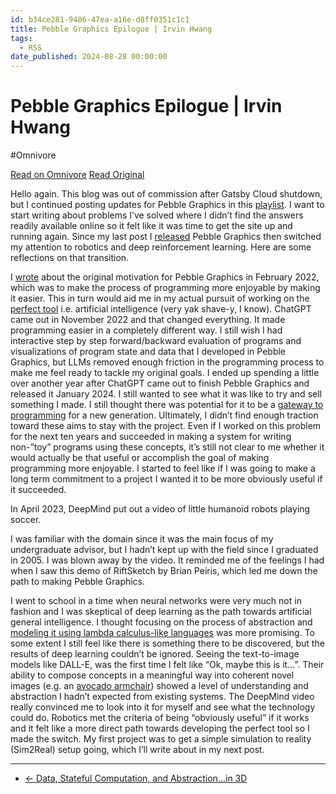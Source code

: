 ```yaml
---
id: b34ce281-9486-47ea-a16e-d8ff0351c1c1
title: Pebble Graphics Epilogue | Irvin Hwang
tags:
  - RSS
date_published: 2024-08-28 00:00:00
---
```


# Pebble Graphics Epilogue | Irvin Hwang
#Omnivore

[Read on Omnivore](https://omnivore.app/me/pebble-graphics-epilogue-irvin-hwang-1919b4f8954)
[Read Original](https://irvin.quest/epilogue/)



Hello again. This blog was out of commission after Gatsby Cloud shutdown, but I continued posting updates for Pebble Graphics in this [playlist](https:&#x2F;&#x2F;www.youtube.com&#x2F;playlist?list&#x3D;PLhmEEtPzG7mW4JrBUhwbo3al6HjaJsDp2). I want to start writing about problems I’ve solved where I didn’t find the answers readily available online so it felt like it was time to get the site up and running again. Since my last post I [released](https:&#x2F;&#x2F;www.meta.com&#x2F;experiences&#x2F;pebble-graphics&#x2F;7189958484358658&#x2F;) Pebble Graphics then switched my attention to robotics and deep reinforcement learning. Here are some reflections on that transition.

I [wrote](https:&#x2F;&#x2F;irvin.quest&#x2F;turtles-all-the-way&#x2F;) about the original motivation for Pebble Graphics in February 2022, which was to make the process of programming more enjoyable by making it easier. This in turn would aid me in my actual pursuit of working on the [perfect tool](https:&#x2F;&#x2F;irvin.quest&#x2F;perfect-tool&#x2F;) i.e. artificial intelligence (very yak shave-y, I know). ChatGPT came out in November 2022 and that changed everything. It made programming easier in a completely different way. I still wish I had interactive step by step forward&#x2F;backward evaluation of programs and visualizations of program state and data that I developed in Pebble Graphics, but LLMs removed enough friction in the programming process to make me feel ready to tackle my original goals. I ended up spending a little over another year after ChatGPT came out to finish Pebble Graphics and released it January 2024\. I still wanted to see what it was like to try and sell something I made. I still thought there was potential for it to be a [gateway to programming](https:&#x2F;&#x2F;irvin.quest&#x2F;started-from-the-bottom&#x2F;) for a new generation. Ultimately, I didn’t find enough traction toward these aims to stay with the project. Even if I worked on this problem for the next ten years and succeeded in making a system for writing non-”toy” programs using these concepts, it’s still not clear to me whether it would actually be that useful or accomplish the goal of making programming more enjoyable. I started to feel like if I was going to make a long term commitment to a project I wanted it to be more obviously useful if it succeeded.

In April 2023, DeepMind put out a video of little humanoid robots playing soccer.

I was familiar with the domain since it was the main focus of my undergraduate advisor, but I hadn’t kept up with the field since I graduated in 2005\. I was blown away by the video. It reminded me of the feelings I had when I saw this demo of RiftSketch by Brian Peiris, which led me down the path to making Pebble Graphics.

I went to school in a time when neural networks were very much not in fashion and I was skeptical of deep learning as the path towards artificial general intelligence. I thought focusing on the process of abstraction and [modeling it using lambda calculus-like languages](https:&#x2F;&#x2F;arxiv.org&#x2F;abs&#x2F;1110.5667) was more promising. To some extent I still feel like there is something there to be discovered, but the results of deep learning couldn’t be ignored. Seeing the text-to-image models like DALL-E, was the first time I felt like “Ok, maybe this is it…”. Their ability to compose concepts in a meaningful way into coherent novel images (e.g. an [avocado armchair](https:&#x2F;&#x2F;www.technologyreview.com&#x2F;2021&#x2F;01&#x2F;05&#x2F;1015754&#x2F;avocado-armchair-future-ai-openai-deep-learning-nlp-gpt3-computer-vision-common-sense&#x2F;%5D)) showed a level of understanding and abstraction I hadn’t expected from existing systems. The DeepMind video really convinced me to look into it for myself and see what the technology could do. Robotics met the criteria of being “obviously useful” if it works and it felt like a more direct path towards developing the perfect tool so I made the switch. My first project was to get a simple simulation to reality (Sim2Real) setup going, which I’ll write about in my next post.

---

* [← Data, Stateful Computation, and Abstraction...in 3D](https:&#x2F;&#x2F;irvin.quest&#x2F;show-me-the-data&#x2F;)
